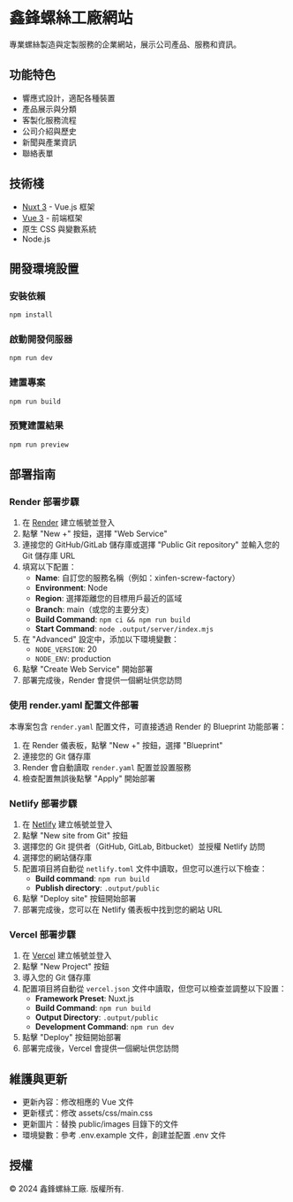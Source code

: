 # 鑫鋒螺絲工廠網站

專業螺絲製造與定製服務的企業網站，展示公司產品、服務和資訊。

## 功能特色

- 響應式設計，適配各種裝置
- 產品展示與分類
- 客製化服務流程
- 公司介紹與歷史
- 新聞與產業資訊
- 聯絡表單

## 技術棧

- [Nuxt 3](https://nuxt.com/) - Vue.js 框架
- [Vue 3](https://vuejs.org/) - 前端框架
- 原生 CSS 與變數系統
- Node.js

## 開發環境設置

### 安裝依賴

```bash
npm install
```

### 啟動開發伺服器

```bash
npm run dev
```

### 建置專案

```bash
npm run build
```

### 預覽建置結果

```bash
npm run preview
```

## 部署指南

### Render 部署步驟

1. 在 [Render](https://render.com/) 建立帳號並登入
2. 點擊 "New +" 按鈕，選擇 "Web Service"
3. 連接您的 GitHub/GitLab 儲存庫或選擇 "Public Git repository" 並輸入您的 Git 儲存庫 URL
4. 填寫以下配置：
   - **Name**: 自訂您的服務名稱（例如：xinfen-screw-factory）
   - **Environment**: Node
   - **Region**: 選擇距離您的目標用戶最近的區域
   - **Branch**: main（或您的主要分支）
   - **Build Command**: `npm ci && npm run build`
   - **Start Command**: `node .output/server/index.mjs`
5. 在 "Advanced" 設定中，添加以下環境變數：
   - `NODE_VERSION`: 20
   - `NODE_ENV`: production
6. 點擊 "Create Web Service" 開始部署
7. 部署完成後，Render 會提供一個網址供您訪問

### 使用 render.yaml 配置文件部署

本專案包含 `render.yaml` 配置文件，可直接透過 Render 的 Blueprint 功能部署：

1. 在 Render 儀表板，點擊 "New +" 按鈕，選擇 "Blueprint"
2. 連接您的 Git 儲存庫
3. Render 會自動讀取 `render.yaml` 配置並設置服務
4. 檢查配置無誤後點擊 "Apply" 開始部署

### Netlify 部署步驟

1. 在 [Netlify](https://www.netlify.com/) 建立帳號並登入
2. 點擊 "New site from Git" 按鈕
3. 選擇您的 Git 提供者（GitHub, GitLab, Bitbucket）並授權 Netlify 訪問
4. 選擇您的網站儲存庫
5. 配置項目將自動從 `netlify.toml` 文件中讀取，但您可以進行以下檢查：
   - **Build command**: `npm run build`
   - **Publish directory**: `.output/public`
6. 點擊 "Deploy site" 按鈕開始部署
7. 部署完成後，您可以在 Netlify 儀表板中找到您的網站 URL

### Vercel 部署步驟

1. 在 [Vercel](https://vercel.com/) 建立帳號並登入
2. 點擊 "New Project" 按鈕
3. 導入您的 Git 儲存庫
4. 配置項目將自動從 `vercel.json` 文件中讀取，但您可以檢查並調整以下設置：
   - **Framework Preset**: Nuxt.js
   - **Build Command**: `npm run build`
   - **Output Directory**: `.output/public`
   - **Development Command**: `npm run dev`
5. 點擊 "Deploy" 按鈕開始部署
6. 部署完成後，Vercel 會提供一個網址供您訪問

## 維護與更新

- 更新內容：修改相應的 Vue 文件
- 更新樣式：修改 assets/css/main.css
- 更新圖片：替換 public/images 目錄下的文件
- 環境變數：參考 .env.example 文件，創建並配置 .env 文件

## 授權

© 2024 鑫鋒螺絲工廠. 版權所有.
